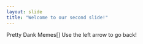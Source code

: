 ```yaml
---
layout: slide
title: "Welcome to our second slide!"
---
```

Pretty Dank Memes[]
Use the left arrow to go back!
